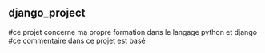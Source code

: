 ## django_project
#ce projet concerne ma propre formation dans le langage python et django
#ce commentaire dans ce projet est basé 
